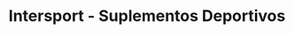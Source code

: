 ---
title: "Intersport - Suplementos Deportivos"
url: /la-molina/intersport-suplementos-deportivos/
shop: Nahrungsergänzung
---